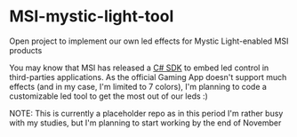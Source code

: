 # MSI-mystic-light-tool

Open project to implement our own led effects for Mystic Light-enabled MSI products

You may know that MSI has released a [C# SDK](https://msi.com/Landing/mystic-light-motherboard#extension) to embed led control in third-parties applications. As the official Gaming App doesn't support much effects (and in my case, I'm limited to 7 colors), I'm planning to code a customizable led tool to get the most out of our leds :)

NOTE: This is currently a placeholder repo as in this period I'm rather busy with my studies, but I'm planning to start working by the end of November
